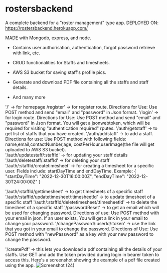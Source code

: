 # rostersbackend
A complete backend for a "roster management" type app. 
DEPLOYED ON: https://rostersbackend.herokuapp.com/

MADE with Mongodb, express, and node. 

- Contains user authorisation, authentication, forgot password retrieve with link, etc. 


- CRUD functionalities for Staffs and timesheets. 


- AWS S3 bucket for saving staff's profile pics.


- Generate and download PDF file containing all the staffs and staff details.
- And many more



'/' -> for homepage
/register' -> for register route. Directions for Use: Use POST method and send "email" and "password" in Json format.
'/login' -> for login route. Directions for Use: Use POST method and send "email" and "password" in Json format. You will get a jsonwebtoken, which will be required for visiting "authentication required" rputes.
'/auth/getstaff' -> to get list of staffs that you have created. 
'/auth/addstaff' -> to add a staff. Directions for use: Use POST method with following fields: name,email,contactNumber,age, costPerHour,userImage(the file will get uploaded to AWS S3 bucket).  
'/auth/updatestaff/:staffId' -> for updating your staff details
'/auth/deletestaff/:staffId' -> for deleting your staff
'/auth/:staffId/createtimesheet' -> for creating a timesheet for a specific user. Fields include: startDayTime and endDayTime. Example: 
{
    "startDayTime": "2022-12-30T16:00:00Z",
    "endDayTime": "2022-12-30T24:00:00Z"
}

'/auth/:staffId/gettimesheet' -> to get timesheets of a specific staff
'/auth/:staffId/updatetimesheet/:timesheetId' -> to update timesheet of a specific staff 
'/auth/:staffId/deletetimesheet/:timesheetId' -> to delete the timesheet of a specific staff 
'/passwordReset' -> to get an email which will be used for changing password. Directions of use: Use POST method with your email in json. If an user exists, You will get a link in your email to change your password.
'/changePassword/:userId/:token' -> use the link that you got in your email to change the password. DIrections of Use: Use POST method with "newPassword" as a key with your new password to change the password. 

'/createPdf' -> this lets you download a pdf containing all the details of your staffs. Use GET and add the token provided during login in bearer token to access this.
Here's a screenshot showing the example of a pdf file created using the app. 
![Screenshot (24)](https://user-images.githubusercontent.com/82562466/198294919-51640de8-25c2-43aa-ab40-5dfdf58b4e70.png)

